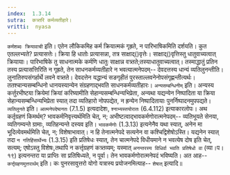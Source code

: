 ```yaml
---
index:  1.3.14
sutra:  कत्र्तरि कर्मव्यतीहारे।
vritti:  nyasa
---
```


`कर्मशब्दः क्रियावाची` इति। एतेन लौकिकमिह कर्म क्रियात्मकं गृह्रते, न पारिभाषिकमिति दर्शयति। कुत एतल्लभ्यते? प्रत्यासत्तेः। क्रिया हि धातोः प्रत्यासन्ना, तत्र साक्षाद्()वृत्तेः। साक्षाद्()वृत्तिस्तु धातुवाच्यत्वात् क्रियायाः। पारिभाषिके तु साधनात्मके कर्मणि धातुः साक्षान्न वत्र्तते;तस्याधातुवाच्यत्वात्। तस्माद्धातुं प्रतिन तस्य प्रत्यासत्तिरिति न गृह्रते, तेन साधनकर्मव्यतीहारे न भवत्यात्मनेपदम्-- देवदत्तस्य धान्यं व्यतिलुनन्तीति। लुनातिरुपसंगर्हार्थे लवने वत्र्तते। देवदत्तेन यद्धान्यं सङगृहीतं पुरस्ताल्लवनेनोपसंगृह्णन्तीत्यर्थः। ततश्चान्यसम्बन्धिनो धानयस्यान्येन संग्रहणाद्भवति साधनकर्मव्यतीहारः। `अन्यसम्बन्धिनीम्` इति। अन्यस्य कर्त्तुरभीष्टया क्रियेमां क्रियां करिष्यामीति सेहान्यसम्बन्धिन्यभिप्रेता, अन्यथा यद्यन्येन निष्पादिता या क्रिया सेहान्यसम्बन्धिन्यभिप्रेता स्यात् तदा व्यतिहारो नोपपद्येत, न ह्रन्येन निष्पादितायाः पुनर्निष्पादनमुपपद्यते। `व्यतिलुनते` इति। `आत्मनेपदेष्वनतः` (7.1.5) इत्यदादेशः, `श्नाभ्यस्तयोरातः` (6.4.112) इत्याकारलोपः। अथ कर्तृग्रहणं किमर्थम्? भावकर्मनिवृत्त्यर्थमिति चेत्, न; अभीष्टत्वाद्भावकर्मणोरात्मनेपदम्-- व्यतिभूयते सेनया, व्यतिगम्यन्ते ग्रामाः, व्यतिहन्यन्ते दस्यव इति। `भावकर्मणोः` (1.3.13) इत्यनेनैव यथा स्यात्, अनेन मा भूदित्येवमर्थमिति चेत्, न; विशेषाभावात्। न हि तेनात्मनेपदे सत्यनेन वा कश्चिद्विशेषोऽस्ति। यद्यनेन स्यात् तदा `न गतिहिंसार्थेभ्यः` (1.3.15) इति प्रतिषेधः स्यात्, तेन चात्मनेपदे विधीयमाने न भवत्येष दोष इति चेत्, सत्यम्; एषोऽस्तु विशेषः,तथापि न कर्त्तृग्रहणं कत्र्तव्यम्; यस्मात् `अनन्तरस्य विधिर्वा भवति प्रतिषेधो वा` (व्या।प।१९) इत्यनन्तरा या प्राप्तिः सा प्रतिषिध्यते, न पूर्वा। तेन भावकर्मणोरात्मनेपदं भविष्यति। अत आह--`कर्त्तृग्रहणमुत्तरार्थम्` इति। कः पुनरसावुत्तरो योगो यत्रास्य प्रयोजनमित्याह-- `शेषात्` इत्यादि॥
